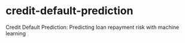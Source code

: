 # credit-default-prediction
Credit Default Prediction: Predicting loan repayment risk with machine learning
